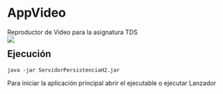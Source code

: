# AppVideo
Reproductor de Video para la asignatura TDS </br>
<img src="AppVideo/src/main/java/recursos/logo_tama%C3%B1o_app.jpg"
     style="float: left; margin-right: 10px;" />
## Ejecución

```
java -jar ServidorPersistenciaH2.jar
```

Para iniciar la aplicación principal abrir el ejecutable o ejecutar Lanzador
